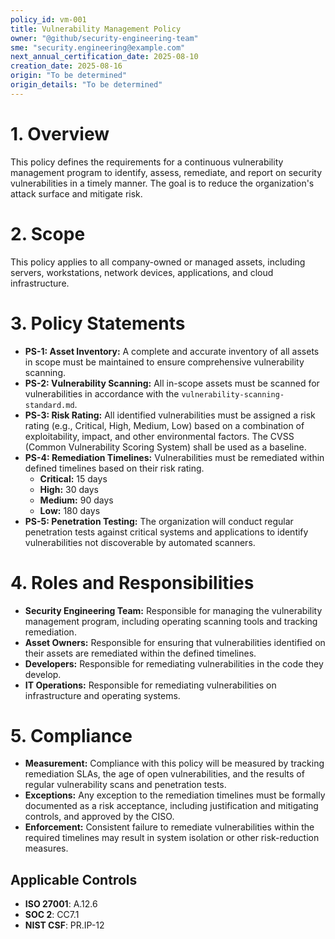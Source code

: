 ```yaml
---
policy_id: vm-001
title: Vulnerability Management Policy
owner: "@github/security-engineering-team"
sme: "security.engineering@example.com"
next_annual_certification_date: 2025-08-10
creation_date: 2025-08-16
origin: "To be determined"
origin_details: "To be determined"
---
```


# 1. Overview
This policy defines the requirements for a continuous vulnerability management program to identify, assess, remediate, and report on security vulnerabilities in a timely manner. The goal is to reduce the organization's attack surface and mitigate risk.

# 2. Scope
This policy applies to all company-owned or managed assets, including servers, workstations, network devices, applications, and cloud infrastructure.

# 3. Policy Statements

*   **PS-1: Asset Inventory:** A complete and accurate inventory of all assets in scope must be maintained to ensure comprehensive vulnerability scanning.
*   **PS-2: Vulnerability Scanning:** All in-scope assets must be scanned for vulnerabilities in accordance with the `vulnerability-scanning-standard.md`.
*   **PS-3: Risk Rating:** All identified vulnerabilities must be assigned a risk rating (e.g., Critical, High, Medium, Low) based on a combination of exploitability, impact, and other environmental factors. The CVSS (Common Vulnerability Scoring System) shall be used as a baseline.
*   **PS-4: Remediation Timelines:** Vulnerabilities must be remediated within defined timelines based on their risk rating.
    *   **Critical:** 15 days
    *   **High:** 30 days
    *   **Medium:** 90 days
    *   **Low:** 180 days
*   **PS-5: Penetration Testing:** The organization will conduct regular penetration tests against critical systems and applications to identify vulnerabilities not discoverable by automated scanners.

# 4. Roles and Responsibilities

*   **Security Engineering Team:** Responsible for managing the vulnerability management program, including operating scanning tools and tracking remediation.
*   **Asset Owners:** Responsible for ensuring that vulnerabilities identified on their assets are remediated within the defined timelines.
*   **Developers:** Responsible for remediating vulnerabilities in the code they develop.
*   **IT Operations:** Responsible for remediating vulnerabilities on infrastructure and operating systems.

# 5. Compliance

*   **Measurement:** Compliance with this policy will be measured by tracking remediation SLAs, the age of open vulnerabilities, and the results of regular vulnerability scans and penetration tests.
*   **Exceptions:** Any exception to the remediation timelines must be formally documented as a risk acceptance, including justification and mitigating controls, and approved by the CISO.
*   **Enforcement:** Consistent failure to remediate vulnerabilities within the required timelines may result in system isolation or other risk-reduction measures.

## Applicable Controls

* **ISO 27001**: A.12.6
* **SOC 2**: CC7.1
* **NIST CSF**: PR.IP-12
